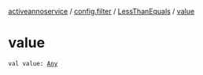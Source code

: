 [activeannoservice](../../index.md) / [config.filter](../index.md) / [LessThanEquals](index.md) / [value](./value.md)

# value

`val value: `[`Any`](https://kotlinlang.org/api/latest/jvm/stdlib/kotlin/-any/index.html)